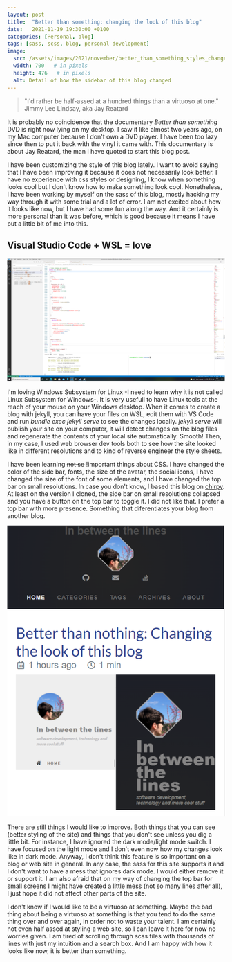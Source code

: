 ```yaml
---
layout: post
title:  "Better than something: changing the look of this blog"
date:   2021-11-19 19:30:00 +0100
categories: [Personal, blog]
tags: [sass, scss, blog, personal development]
image:
  src: /assets/images/2021/november/better_than_something_styles_changed/changes_sample.png
  width: 700   # in pixels
  height: 476   # in pixels
  alt: Detail of how the sidebar of this blog changed
---
```


>"I'd rather be half-assed at a hundred things than a virtuoso at one."
>Jimmy Lee Lindsay, aka Jay Reatard

It is probably no coincidence that the documentary _Better than something_ DVD is right now lying on my desktop. I saw it like almost two years ago, on my Mac computer because I don't own a DVD player. I have been too lazy since then to put it back with the vinyl it came with. This documentary is about Jay Reatard, the man I have quoted to start this blog post. 

I have been customizing the style of this blog lately. I want to avoid saying that I have been improving it because it does not necessarily look better. I have no experience with css styles or designing, I know when something looks cool but I don't know how to make something look cool. Nonetheless, I have been working by myself on the sass of this blog, mostly hacking my way through it with some trial and a lot of error. I am not excited about how it looks like now, but I have had some fun along the way. And it certainly is more personal than it was before, which is good because it means I have put a little bit of me into this.


## Visual Studio Code + WSL = love

![Visual Studio Code working on blog files on the Window Subsystem for Linux](/assets/images/2021/november/better_than_something_styles_changed/hackingmywaywithvscode.png)

I'm loving Windows Subsystem for Linux -I need to learn why it is not called Linux Subsystem for Windows-. It is very usefull to have Linux tools at the reach of your mouse on your Windows desktop. When it comes to create a blog with jekyll, you can have your files on WSL, edit them with VS Code and run _bundle exec jekyll serve_ to see the changes locally. _jekyll serve_ will publish your site on your computer, it will detect changes on the blog files and regenerate the contents of your local site automatically. Smooth! Then, in my case, I used web browser dev tools both to see how the site looked like in different resolutions and to kind of reverse engineer the style sheets.

I have been learning ~~not so~~ !important things about CSS. I have changed the color of the side bar, fonts, the size of the avatar, the social icons, I have changed the size of the font of some elements, and I have changed the top bar on small resolutions. In case you don't know, I based this blog on [chirpy](https://chirpy.cotes.info/). At least on the version I cloned, the side bar on small resolutions collapsed and you have a button on the top bar to toggle it. I did not like that. I prefer a top bar with more presence. Something that diferentiates your blog from another blog.

![Top bar of this blog on small screens](/assets/images/2021/november/better_than_something_styles_changed/topbar_smallresolutions.png)

There are still things I would like to improve. Both things that you can see (better styling of the site) and things that you don't see unless you dig a little bit. For instance, I have ignored the dark mode/light mode switch. I have focused on the light mode and I don't even now how my changes look like in dark mode. Anyway, I don't think this feature is so important on a blog or web site in general. In any case, the sass for this site supports it and I don't want to have a mess that ignores dark mode. I would either remove it or support it. I am also afraid that on my way of changing the top bar for small screens I might have created a little mess (not so many lines after all), I just hope it did not affect other parts of the site.

I don't know if I would like to be a virtuoso at something. Maybe the bad thing about being a virtuoso at something is that you tend to do the same thing over and over again, in order not to waste your talent. I am certainly not even half assed at styling a web site, so I can leave it here for now no worries given. I am tired of scrolling through scss files with thousands of lines with just my intuition and a search box. And I am happy with how it looks like now, it is better than something. 